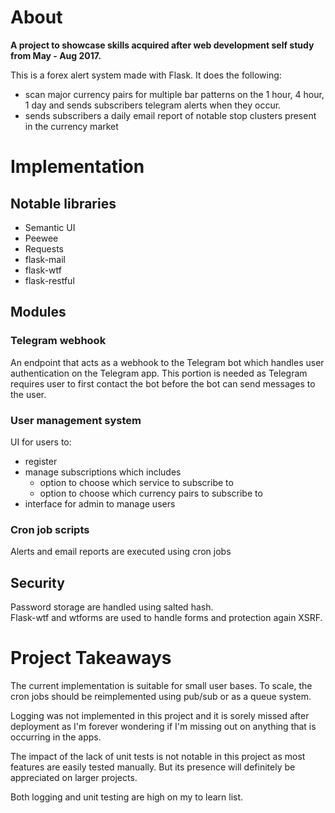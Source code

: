 # About
__A project to showcase skills acquired after web development self study from May - Aug 2017.__  

This is a forex alert system made with Flask. It does the following:  
- scan major currency pairs for multiple bar patterns on the 1 hour, 4 hour, 1 day and sends subscribers telegram alerts when they occur. 
- sends subscribers a daily email report of notable stop clusters present in the currency market

# Implementation
## Notable libraries
- Semantic UI
- Peewee
- Requests
- flask-mail
- flask-wtf
- flask-restful
## Modules
### Telegram webhook
An endpoint that acts as a webhook to the Telegram bot which handles user authentication on the Telegram app. This portion is needed as Telegram requires user to first contact the bot before the bot can send messages to the user.
### User management system
UI for users to:  
- register
- manage subscriptions which includes
  - option to choose which service to subscribe to
  - option to choose which currency pairs to subscribe to 
- interface for admin to manage users
### Cron job scripts
Alerts and email reports are executed using cron jobs  
## Security
Password storage are handled using salted hash.  
Flask-wtf and wtforms are used to handle forms and protection again XSRF.

# Project Takeaways
The current implementation is suitable for small user bases. To scale, the cron jobs should be reimplemented using pub/sub or as a queue system.  
  
Logging was not implemented in this project and it is sorely missed after deployment as I'm forever wondering if I'm missing out on anything that is occurring in the apps.  
  
The impact of the lack of unit tests is not notable in this project as most features are easily tested manually. But its presence will definitely be appreciated on larger projects. 
  
Both logging and unit testing are high on my to learn list.
